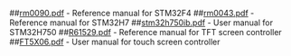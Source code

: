 ##[rm0090.pdf](rm0090.pdf) - Reference manual for STM32F4
##[rm0043.pdf](rm0043.pdf) - Reference manual for STM32H7
##[stm32h750ib.pdf](stm32h750ib.pdf) - User manual for STM32H750
##[R61529.pdf](R61529.pdf) - Reference manual for TFT screen controller
##[FT5X06.pdf](FT5X06.pdf) - User manual for touch screen controller

